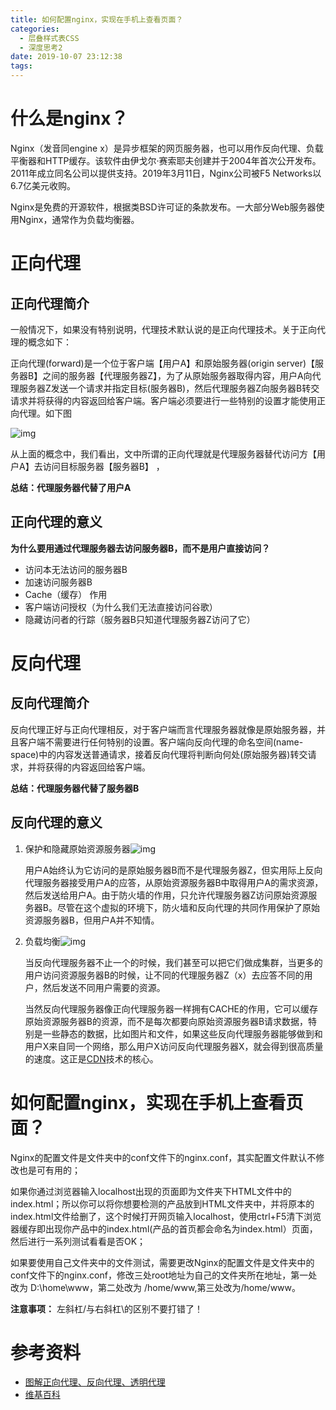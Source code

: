 ```yaml
---
title: 如何配置nginx，实现在手机上查看页面？
categories:
  - 层叠样式表CSS
  - 深度思考2
date: 2019-10-07 23:12:38
tags:
---
```

# 什么是nginx？

Nginx（发音同engine x）是异步框架的网页服务器，也可以用作反向代理、负载平衡器和HTTP缓存。该软件由伊戈尔·赛索耶夫创建并于2004年首次公开发布。2011年成立同名公司以提供支持。2019年3月11日，Nginx公司被F5 Networks以6.7亿美元收购。

Nginx是免费的开源软件，根据类BSD许可证的条款发布。一大部分Web服务器使用Nginx，通常作为负载均衡器。

# 正向代理

## 正向代理简介

一般情况下，如果没有特别说明，代理技术默认说的是正向代理技术。关于正向代理的概念如下：

正向代理(forward)是一个位于客户端【用户A】和原始服务器(origin server)【服务器B】之间的服务器【代理服务器Z】，为了从原始服务器取得内容，用户A向代理服务器Z发送一个请求并指定目标(服务器B)，然后代理服务器Z向服务器B转交请求并将获得的内容返回给客户端。客户端必须要进行一些特别的设置才能使用正向代理。如下图

![img](https://imgconvert.csdnimg.cn/aHR0cHM6Ly9hc2sucWNsb3VkaW1nLmNvbS9odHRwLXNhdmUveWVoZS0xMDEwNzkyL3ZyM3B6M292emgucG5n?x-oss-process=image/format,png) 

从上面的概念中，我们看出，文中所谓的正向代理就是代理服务器替代访问方【用户A】去访问目标服务器【服务器B】 ，

**总结：代理服务器代替了用户A**

## 正向代理的意义

**为什么要用通过代理服务器去访问服务器B，而不是用户直接访问？**

+ 访问本无法访问的服务器B
+ 加速访问服务器B
+ Cache（缓存） 作用
+ 客户端访问授权（为什么我们无法直接访问谷歌）
+ 隐藏访问者的行踪（服务器B只知道代理服务器Z访问了它）



# 反向代理

## 反向代理简介

反向代理正好与正向代理相反，对于客户端而言代理服务器就像是原始服务器，并且客户端不需要进行任何特别的设置。客户端向反向代理的命名空间(name-space)中的内容发送普通请求，接着反向代理将判断向何处(原始服务器)转交请求，并将获得的内容返回给客户端。

**总结：代理服务器代替了服务器B**

## 反向代理的意义

1. 保护和隐藏原始资源服务器![img](https://imgconvert.csdnimg.cn/aHR0cHM6Ly9hc2sucWNsb3VkaW1nLmNvbS9odHRwLXNhdmUveWVoZS0xMDEwNzkyL2xiNmswZzY4ZzUucG5n?x-oss-process=image/format,png) 

   用户A始终认为它访问的是原始服务器B而不是代理服务器Z，但实用际上反向代理服务器接受用户A的应答，从原始资源服务器B中取得用户A的需求资源，然后发送给用户A。由于防火墙的作用，只允许代理服务器Z访问原始资源服务器B。尽管在这个虚拟的环境下，防火墙和反向代理的共同作用保护了原始资源服务器B，但用户A并不知情。 

   

2. 负载均衡![img](https://imgconvert.csdnimg.cn/aHR0cHM6Ly9hc2sucWNsb3VkaW1nLmNvbS9odHRwLXNhdmUveWVoZS0xMDEwNzkyL21kMjFlbzFpenMucG5n?x-oss-process=image/format,png)

   当反向代理服务器不止一个的时候，我们甚至可以把它们做成集群，当更多的用户访问资源服务器B的时候，让不同的代理服务器Z（x）去应答不同的用户，然后发送不同用户需要的资源。

   当然反向代理服务器像正向代理服务器一样拥有CACHE的作用，它可以缓存原始资源服务器B的资源，而不是每次都要向原始资源服务器B请求数据，特别是一些静态的数据，比如图片和文件，如果这些反向代理服务器能够做到和用户X来自同一个网络，那么用户X访问反向代理服务器X，就会得到很高质量的速度。这正是[CDN](https://cloud.tencent.com/product/cdn?from=10680)技术的核心。 

# 如何配置nginx，实现在手机上查看页面？

Nginx的配置文件是文件夹中的conf文件下的nginx.conf，其实配置文件默认不修改也是可有用的；

如果你通过浏览器输入localhost出现的页面即为文件夹下HTML文件中的index.html；所以你可以将你想要检测的产品放到HTML文件夹中，并将原本的index.html文件给删了，这个时候打开网页输入localhost，使用ctrl+F5清下浏览器缓存即出现你产品中的index.html(产品的首页都会命名为index.html）页面，然后进行一系列测试看看是否OK；

  如果要使用自己文件夹中的文件测试，需要更改Nginx的配置文件是文件夹中的conf文件下的nginx.conf，修改三处root地址为自己的文件夹所在地址，第一处改为 D:\home\www，第二处改为 /home/www,第三处改为/home/www。

**注意事项：**  左斜杠/与右斜杠\的区别不要打错了！





# 参考资料

+ [图解正向代理、反向代理、透明代理](https://cloud.tencent.com/developer/article/1053668 )
+ [维基百科](https://zh.wikipedia.org/wiki/Nginx#cite_note-8)


